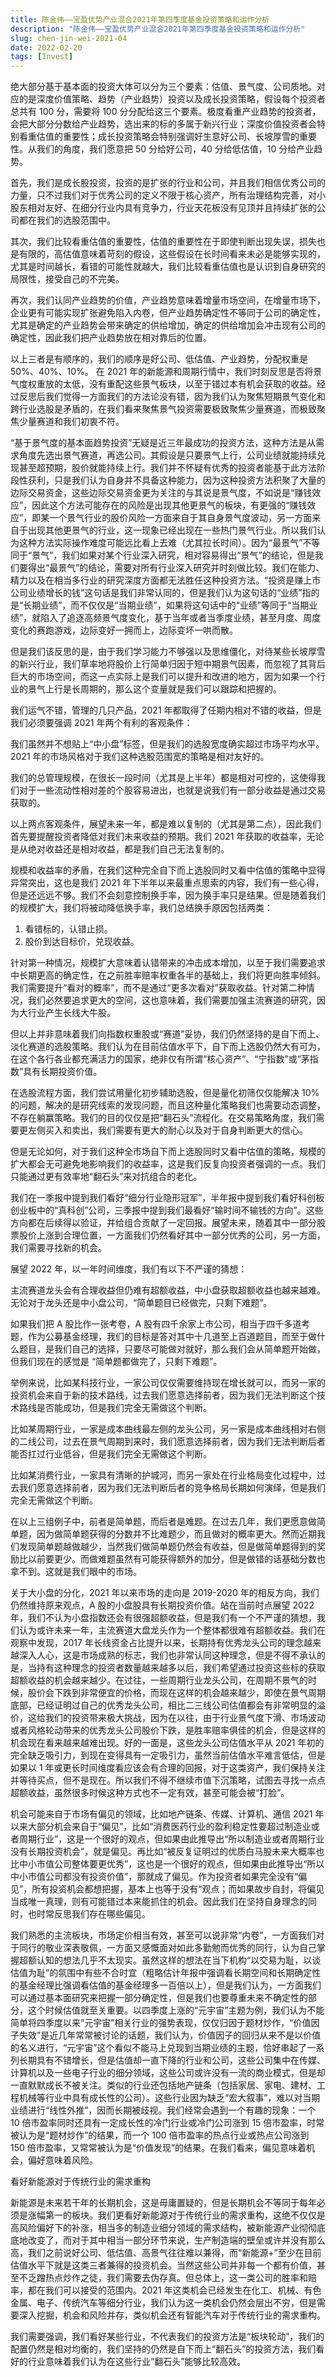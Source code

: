 ```yaml
---
title: 陈金伟——宝盈优势产业混合2021年第四季度基金投资策略和运作分析
description: "陈金伟——宝盈优势产业混合2021年第四季度基金投资策略和运作分析"
slug: chen-jin-wei-2021-04
date: 2022-02-20
tags: [Invest]
---
```


绝大部分基于基本面的投资大体可以分为三个要素：估值、景气度、公司质地。对应的是深度价值策略、趋势（产业趋势）投资以及成长投资策略，假设每个投资者总共有 100 分，需要将 100 分分配给这三个要素。极度看重产业趋势的投资者，会把大部分分数给产业趋势，选出来的标的多属于新兴行业；深度价值投资者会特别看重估值的重要性；成长投资策略会特别强调好生意好公司、长坡厚雪的重要性。从我们的角度，我们愿意把 50 分给好公司，40 分给低估值，10 分给产业趋势。

<!-- truncate -->

首先，我们是成长股投资，投资的是扩张的行业和公司，并且我们相信优秀公司的力量，只不过我们对于优秀公司的定义不限于核心资产，所有治理结构完善，对小股东相对友好、在细分行业内具有竞争力，行业天花板没有见顶并且持续扩张的公司都在我们的选股范围中。

其次，我们比较看重估值的重要性，估值的重要性在于即使判断出现失误，损失也是有限的，高估值意味着苛刻的假设，这些假设在长时间看来未必是能够实现的，尤其是时间越长，看错的可能性就越大，我们比较看重估值也是认识到自身研究的局限性，接受自己的不完美。

再次，我们认同产业趋势的价值，产业趋势意味着增量市场空间，在增量市场下，企业更有可能实现扩张避免陷入内卷，但产业趋势确定性不等同于公司的确定性，尤其是确定的产业趋势会带来确定的供给增加，确定的供给增加会冲击现有公司的确定性，因此我们把产业趋势放在相对靠后的位置。

以上三者是有顺序的，我们的顺序是好公司、低估值、产业趋势，分配权重是 50%、40%、10%。
在 2021 年的新能源和周期行情中，我们时刻反思是否将景气度权重放的太低，没有重配这些景气板块，以至于错过本有机会获取的收益。经过反思后我们觉得一方面我们的方法论没有错，因为我们认为聚焦短期景气变化和跨行业选股是矛盾的，在我们看来聚焦景气投资需要极致聚焦少量赛道，而极致聚焦少量赛道和我们初衷不符。

“基于景气度的基本面趋势投资”无疑是近三年最成功的投资方法，这种方法是从需求角度先选出景气赛道，再选公司。其假设是只要景气上行，公司业绩就能持续兑现甚至超预期，股价就能持续上行。我们并不怀疑有优秀的投资者能基于此方法阶段性获利，只是我们认为自身并不具备这种能力，因为这种投资方法积聚了大量的边际交易资金，这些边际交易资金更为关注的与其说是景气度，不如说是“赚钱效应”，因此这个方法可能存在的风险是出现其他更景气的板块，有更强的“赚钱效应”，即某一个景气行业的股价风险一方面来自于其自身景气度波动，另一方面来自于出现其他更景气的行业，这一现象已经出现在一些热门景气行业。所以我们认为这种方法实际操作难度可能远比看上去难（尤其拉长时间）。因为“最景气”不等同于“景气”，我们如果对某个行业深入研究，相对容易得出“景气”的结论，但是我们要得出“最景气”的结论，需要对所有行业深入研究并时刻做比较。我们在能力、精力以及在相当多行业的研究深度方面都无法胜任这种投资方法。“投资是赚上市公司业绩增长的钱”这句话是我们非常认同的，但是我们认为这句话的“业绩”指的是“长期业绩”，而不仅仅是“当期业绩”，如果将这句话中的“业绩”等同于“当期业绩”，就陷入了追逐高频景气度变化，基于当年或者当季度业绩，甚至月度、周度变化的赛跑游戏，边际变好一拥而上，边际变坏一哄而散。

但是我们该反思的是，由于我们学习能力不够强以及思维僵化，对待某些长坡厚雪的新兴行业，我们草率地将股价上行简单归因于短中期景气因素，而忽视了其背后巨大的市场空间，而这一点实际上是我们可以提升和改进的地方，因为如果一个行业的景气上行是长周期的，那么这个变量就是我们可以跟踪和把握的。

我们运气不错，管理的几只产品，2021 年都取得了任期内相对不错的收益，但是我们必须要强调 2021 年两个有利的客观条件：

我们虽然并不想贴上“中小盘”标签，但是我们的选股宽度确实超过市场平均水平。2021 年的市场风格对于我们这种选股范围宽的策略是相对友好的。

我们的总管理规模，在很长一段时间（尤其是上半年）都是相对可控的，这使得我们对于一些流动性相对差的个股容易进出，也就是说我们有一部分收益是通过交易获取的。

以上两点客观条件，展望未来一年，都是难以复制的（尤其是第二点），因此我们首先要提醒投资者降低对我们未来收益的预期。我们 2021 年获取的收益率，无论是从绝对收益还是相对收益，都是我们自己无法复制的。

规模和收益率的矛盾，在我们这种完全自下而上选股同时又看中估值的策略中显得异常突出，这也是我们 2021 年下半年以来最重点思索的内容，我们有一些心得，但是还远远不够。我们不会刻意控制换手率，因为换手率只是结果。但是随着我们的规模扩大，我们将被动降低换手率，我们总结换手原因包括两类：

1. 看错标的，认错止损。
2. 股价到达目标价，兑现收益。

针对第一种情况，规模扩大意味着认错带来的冲击成本增加，以至于我们需要追求中长期更高的确定性，在之前胜率赔率权重各半的基础上，我们将更向胜率倾斜。我们需要提升“看对的概率”，而不是通过“更多次看对”获取收益。针对第二种情况，我们必然要追求更大的空间，这也意味着，我们需要加强主流赛道的研究，因为大行业产生长线大牛股。

但以上并非意味着我们向指数权重股或“赛道”妥协，我们仍然坚持的是自下而上、淡化赛道的选股策略。我们认为在目前估值水平下，自下而上选股仍然大有可为，在这个各行各业都充满活力的国家，绝非仅有所谓“核心资产”、“宁指数”或“茅指数”具有长期投资价值。

在选股流程方面，我们尝试用量化初步辅助选股，但是量化初筛仅仅能解决 10%的问题，解决的是研究线索的发现问题，而且这种量化策略我们也需要动态调整，不存在躺赢策略。我们的目的仅仅是把“翻石头”流程化。在交易策略角度，我们需要更左侧买入和卖出，我们需要有更大的耐心以及对于自身判断更大的信心。

但是无论如何，对于我们这种全市场自下而上选股同时又看中估值的策略，规模的扩大都会无可避免地影响我们的收益率，这是我们反复向投资者强调的一点。我们只能通过更有效率地“翻石头”来对抗组合的老化。

我们在一季报中提到我们看好“细分行业隐形冠军”，半年报中提到我们看好科创板创业板中的“真科创”公司，三季报中提到我们最看好“输时间不输钱的方向”。这些方向都在后续得以验证，并给组合贡献了一定回报。展望未来，随着其中一部分股票股价上涨到合理位置，一方面我们仍然看好其中一部分优秀的公司，另一方面，我们需要寻找新的机会。

展望 2022 年，以一年时间维度，我们有以下不严谨的猜想：

主流赛道龙头会有合理收益但仍难有超额收益，中小盘获取超额收益也越来越难。无论对于龙头还是中小盘公司，“简单题目已经做完，只剩下难题”。

如果我们把 A 股比作一张考卷，A 股有四千余家上市公司，相当于四千多道考题，作为公募基金经理，我们的目标是答对其中十几道至上百道题目，而至于做什么题目，是我们自己的选择，只要尽可能做对就好，那么我们会从简单题开始做，但我们现在的感觉是 “简单题都做完了，只剩下难题”。

举例来说，比如某科技行业，一家公司仅仅需要维持现在增长就可以，而另一家的投资机会来自于新的技术路线，过去我们愿意选择前者，因为我们无法判断这个技术路线是否能成功，但是我们完全无需做这个判断。

比如某周期行业，一家是成本曲线最左侧的龙头公司，另一家是成本曲线相对右侧的二线公司，过去在景气周期到来时，我们愿意选择前者，因为我们无法判断后者能否扛过行业低谷，但是我们完全无需做这个判断。

比如某消费行业，一家具有清晰的护城河，而另一家处在行业格局变化过程中，过去我们愿意选择前者，因为我们无法判断后者的竞争格局长期如何演绎，但是我们完全无需做这个判断。

在以上三组例子中，前者是简单题，而后者是难题。在过去几年，我们更愿意做简单题，因为做简单题获得的分数并不比难题少，而且做对的概率更大。然而近期我们发现简单题越做越少，当然我们做简单题仍然会有收益，但是做简单题得到的奖励比以前要更少。而做难题虽然有可能获得额外的加分，但是做错的话基础分数也拿不到。这就是我们眼中的市场。

关于大小盘的分化，2021 年以来市场的走向是 2019-2020 年的相反方向，我们仍然维持原来观点，A 股的小盘股具有长期投资价值。站在当前时点展望 2022 年，我们不认为小盘指数还会有很强超额收益，但是我们有一个不严谨的猜想，我们认为或许未来一年，主流赛道大盘龙头作为一个整体都很难有超额收益。我们在观察中发现，2017 年长线资金占比提升以来，长期持有优秀龙头公司的理念越来越深入人心，这是市场成熟的标志，我们也非常认同这种理念，但是不得不承认的是，当持有这种理念的投资者数量越来越多以后，我们希望通过投资这些标的获取超额收益的机会越来越少。在过往，一些周期行业龙头公司，在周期不景气的时候，股价会下跌到非常便宜的价格，而现在这样的机会越来越少，即使在景气周期底部，已经证明过自己的优秀龙头公司，相比二三线公司估值都会有非常明显的溢价，这给我们的投资带来极大挑战，因为在以往，由于行业景气度下滑、市场波动或者风格轮动带来的优秀龙头公司股价下跌，是胜率赔率俱佳的机会，但是这样的机会现在看来越来越难出现。好的一面是，这些龙头公司估值水平从 2021 年初的完全缺乏吸引力，到现在变得具有一定吸引力，虽然当前估值水平难言低估，但是如果以 1 年或更长时间维度看应该会有合理的回报，对于这类资产，我们保持关注并等待买点，但不是现在。所以我们不得不继续市值下沉策略，试图去寻找一点点超额收益，虽然很多时候这种方式也不一定有效，甚至可能会被“打脸”。

机会可能来自于市场有偏见的领域，比如地产链条、传媒、计算机、通信 2021 年以来大部分机会来自于“偏见”，比如“消费医药行业的盈利稳定性要超过制造业或者周期行业”，这是一个很好的观点，但如果由此推导出“所以制造业或者周期行业没有长期投资机会”，就是偏见。再比如“被反复证明过的优质白马股未来大概率也比中小市值公司整体要更优秀”，这也是一个很好的观点，但如果由此推导出“所以中小市值公司都没有投资价值”，那就成了偏见。作为投资者如果完全没有“偏见”，所有投资机会都想把握，基本上也等于没有“观点；而如果故步自封，将偏见当成唯一真理，则有可能错过本来能抓住的机会。因此我们在坚持自身理念的同时，也时常反思我们存在哪些偏见。

我们熟悉的主流板块，市场定价相当有效，甚至可以说非常“内卷”，一方面我们对于同行的敬业深表敬佩，一方面又感慨面对如此多勤勉而优秀的同行，认为自己掌握超额认知的想法几乎不太现实。虽然这样的想法在当下机构“以交易为耻，以谈估值为耻”的氛围中有些不合时宜（粗略估计年报中强调看长期空间和长期确定性的基金经理比强调看估值的基金经理多一百倍以上），但是我们认为，一方面我们可以通过基本面研究来把握一部分确定性，但是我们也要尊重未来不确定性的部分，这个时候估值就至关重要。以四季度上涨的“元宇宙”主题为例，我们认为不能简单将四季度以来“元宇宙”相关行业的强势表现，仅仅归因于题材炒作，“价值因子失效”是近几年常常被讨论的话题，我们认为，价值因子的回归从来不是以价值的名义进行，“元宇宙”这个看似不能马上兑现到当期业绩的主题，恰好串起了一系列长期具有不错增长，但是估值却一直下降的行业和公司，这些公司集中在传媒、计算机以及一些电子行业的细分领域，这些公司或许没有一流的商业模式，但是却一直默默成长不被关注。类似的行业还包括地产链条（包括家居、家电、建材、工程机械等行业中具有成长性的公司）。这些行业因为缺乏“宏大叙事”，难以对当期业绩进行“线性外推”，因而长期被歧视。我们经常会遇到一个有趣的现象：一个 10 倍市盈率同时还具有一定成长性的冷门行业或冷门公司涨到 15 倍市盈率，时常被认为是“题材炒作”的结果，而一个 100 倍市盈率的热点行业或热点公司涨到 150 倍市盈率，又常常被认为是“价值发现”的结果。在我们看来，偏见意味着机会，偏好意味着风险。

看好新能源对于传统行业的需求重构

新能源是未来若干年的长期机会，这是毋庸置疑的，但是长期机会不等同于每年必须是涨幅第一的板块。我们更看好新能源对于传统行业的需求重构，这绝不仅仅是高风险偏好下的补涨，相当多的制造业细分领域的需求结构，被新能源产业彻彻底底地改变了，而对于其中相当一部分环节来说，生产制造端的壁垒或许并没有那么高，我们之前说好公司、低估值、高景气往往难以兼得，而“新能源+”至少在目前估值水平下就是这类三者兼得的投资机会。当然这些公司并非每一个都有价值，甚至不乏蹭热点炒作之徒，我们需要去伪存真。但总体上，这一类公司的胜率和赔率，都在我们可以接受的范围内。2021 年这类机会已经发生在化工、机械、有色金属、电子、传统汽车等细分行业，我们认为这一类机会仍然会层出不穷，但是需要深入挖掘，机会和风险并存，类似机会还有智能汽车对于传统行业的需求重构。

我们需要强调，我们看好某些行业，不代表我们的投资方法是“板块轮动”，我们的配置仍然是相对均衡的，我们坚持的仍然是自下而上“翻石头”的投资方法，我们看好的行业意味着我们认为在这些行业“翻石头”能够比较高效。
